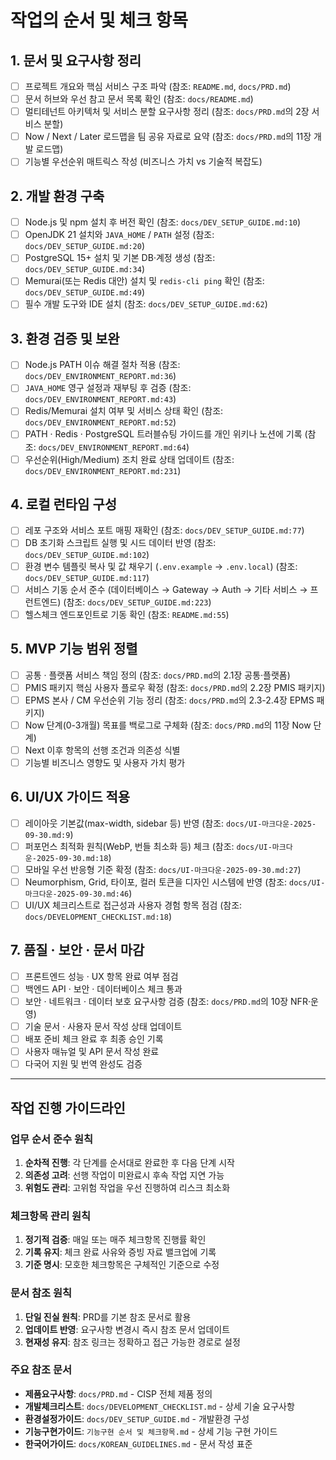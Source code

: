 # 작업의 순서 및 체크 항목

## 1. 문서 및 요구사항 정리
- [ ] 프로젝트 개요와 핵심 서비스 구조 파악 (참조: `README.md`, `docs/PRD.md`)
- [ ] 문서 허브와 우선 참고 문서 목록 확인 (참조: `docs/README.md`)
- [ ] 멀티테넌트 아키텍처 및 서비스 분할 요구사항 정리 (참조: `docs/PRD.md`의 2장 서비스 분할)
- [ ] Now / Next / Later 로드맵을 팀 공유 자료로 요약 (참조: `docs/PRD.md`의 11장 개발 로드맵)
- [ ] 기능별 우선순위 매트릭스 작성 (비즈니스 가치 vs 기술적 복잡도)

## 2. 개발 환경 구축
- [ ] Node.js 및 npm 설치 후 버전 확인 (참조: `docs/DEV_SETUP_GUIDE.md:10`)
- [ ] OpenJDK 21 설치와 `JAVA_HOME` / `PATH` 설정 (참조: `docs/DEV_SETUP_GUIDE.md:20`)
- [ ] PostgreSQL 15+ 설치 및 기본 DB·계정 생성 (참조: `docs/DEV_SETUP_GUIDE.md:34`)
- [ ] Memurai(또는 Redis 대안) 설치 및 `redis-cli ping` 확인 (참조: `docs/DEV_SETUP_GUIDE.md:49`)
- [ ] 필수 개발 도구와 IDE 설치 (참조: `docs/DEV_SETUP_GUIDE.md:62`)

## 3. 환경 검증 및 보완
- [ ] Node.js PATH 이슈 해결 절차 적용 (참조: `docs/DEV_ENVIRONMENT_REPORT.md:36`)
- [ ] `JAVA_HOME` 영구 설정과 재부팅 후 검증 (참조: `docs/DEV_ENVIRONMENT_REPORT.md:43`)
- [ ] Redis/Memurai 설치 여부 및 서비스 상태 확인 (참조: `docs/DEV_ENVIRONMENT_REPORT.md:52`)
- [ ] PATH · Redis · PostgreSQL 트러블슈팅 가이드를 개인 위키나 노션에 기록 (참조: `docs/DEV_ENVIRONMENT_REPORT.md:64`)
- [ ] 우선순위(High/Medium) 조치 완료 상태 업데이트 (참조: `docs/DEV_ENVIRONMENT_REPORT.md:231`)

## 4. 로컬 런타임 구성
- [ ] 레포 구조와 서비스 포트 매핑 재확인 (참조: `docs/DEV_SETUP_GUIDE.md:77`)
- [ ] DB 초기화 스크립트 실행 및 시드 데이터 반영 (참조: `docs/DEV_SETUP_GUIDE.md:102`)
- [ ] 환경 변수 템플릿 복사 및 값 채우기 (`.env.example` → `.env.local`) (참조: `docs/DEV_SETUP_GUIDE.md:117`)
- [ ] 서비스 기동 순서 준수 (데이터베이스 → Gateway → Auth → 기타 서비스 → 프런트엔드) (참조: `docs/DEV_SETUP_GUIDE.md:223`)
- [ ] 헬스체크 엔드포인트로 기동 확인 (참조: `README.md:55`)

## 5. MVP 기능 범위 정렬
- [ ] 공통 · 플랫폼 서비스 책임 정의 (참조: `docs/PRD.md`의 2.1장 공통·플랫폼)
- [ ] PMIS 패키지 핵심 사용자 플로우 확정 (참조: `docs/PRD.md`의 2.2장 PMIS 패키지)
- [ ] EPMS 본사 / CM 우선순위 기능 정리 (참조: `docs/PRD.md`의 2.3-2.4장 EPMS 패키지)
- [ ] Now 단계(0-3개월) 목표를 백로그로 구체화 (참조: `docs/PRD.md`의 11장 Now 단계)
- [ ] Next 이후 항목의 선행 조건과 의존성 식별
- [ ] 기능별 비즈니스 영향도 및 사용자 가치 평가

## 6. UI/UX 가이드 적용
- [ ] 레이아웃 기본값(max-width, sidebar 등) 반영 (참조: `docs/UI-마크다운-2025-09-30.md:9`)
- [ ] 퍼포먼스 최적화 원칙(WebP, 번들 최소화 등) 체크 (참조: `docs/UI-마크다운-2025-09-30.md:18`)
- [ ] 모바일 우선 반응형 기준 확정 (참조: `docs/UI-마크다운-2025-09-30.md:27`)
- [ ] Neumorphism, Grid, 타이포, 컬러 토큰을 디자인 시스템에 반영 (참조: `docs/UI-마크다운-2025-09-30.md:46`)
- [ ] UI/UX 체크리스트로 접근성과 사용자 경험 항목 점검 (참조: `docs/DEVELOPMENT_CHECKLIST.md:18`)

## 7. 품질 · 보안 · 문서 마감
- [ ] 프론트엔드 성능 · UX 항목 완료 여부 점검
- [ ] 백엔드 API · 보안 · 데이터베이스 체크 통과
- [ ] 보안 · 네트워크 · 데이터 보호 요구사항 검증 (참조: `docs/PRD.md`의 10장 NFR·운영)
- [ ] 기술 문서 · 사용자 문서 작성 상태 업데이트
- [ ] 배포 준비 체크 완료 후 최종 승인 기록
- [ ] 사용자 매뉴얼 및 API 문서 작성 완료
- [ ] 다국어 지원 및 번역 완성도 검증

---

## 작업 진행 가이드라인

### 업무 순서 준수 원칙
1. **순차적 진행**: 각 단계를 순서대로 완료한 후 다음 단계 시작
2. **의존성 고려**: 선행 작업이 미완료시 후속 작업 지연 가능
3. **위험도 관리**: 고위험 작업을 우선 진행하여 리스크 최소화

### 체크항목 관리 원칙
1. **정기적 검증**: 매일 또는 매주 체크항목 진행률 확인
2. **기록 유지**: 체크 완료 사유와 증빙 자료 밸크업에 기록
3. **기준 명시**: 모호한 체크항목은 구체적인 기준으로 수정

### 문서 참조 원칙
1. **단일 진실 원칙**: PRD를 기본 참조 문서로 활용
2. **업데이트 반영**: 요구사항 변경시 즉시 참조 문서 업데이트
3. **현재성 유지**: 참조 링크는 정확하고 접근 가능한 경로로 설정

### 주요 참조 문서
- **제품요구사항**: `docs/PRD.md` - CISP 전체 제품 정의
- **개발체크리스트**: `docs/DEVELOPMENT_CHECKLIST.md` - 상세 기술 요구사항
- **환경설정가이드**: `docs/DEV_SETUP_GUIDE.md` - 개발환경 구성
- **기능구현가이드**: `기능구현 순서 및 체크항목.md` - 상세 기능 구현 가이드
- **한국어가이드**: `docs/KOREAN_GUIDELINES.md` - 문서 작성 표준
